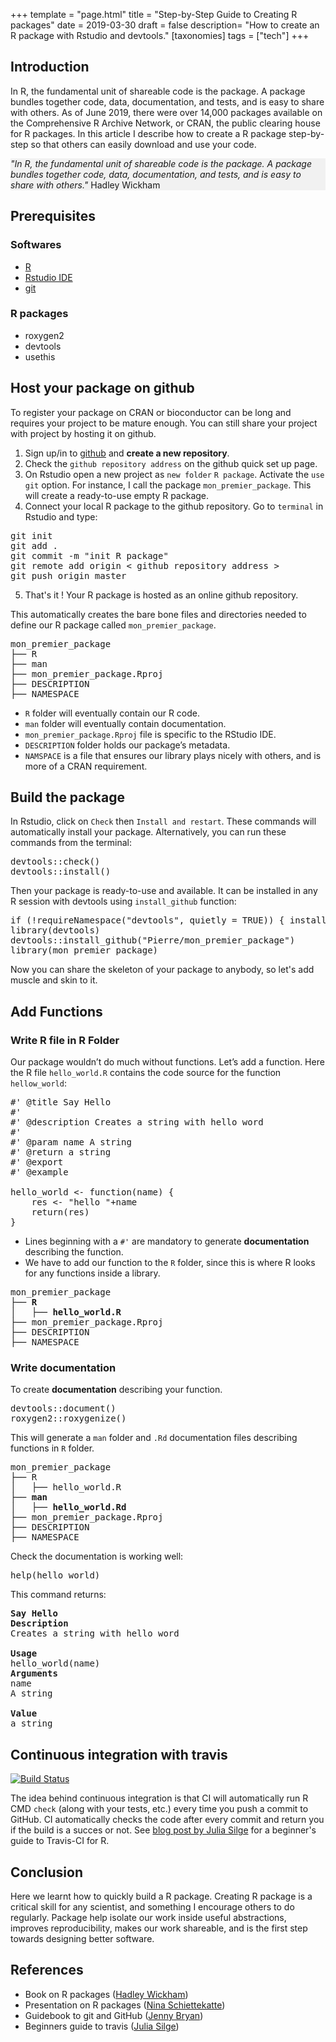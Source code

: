 +++
template = "page.html"
title = "Step-by-Step Guide to Creating R packages"
date =  2019-03-30
draft = false
description= "How to create an R package with Rstudio and devtools."
[taxonomies]
tags = ["tech"]
+++

## Introduction

In R, the fundamental unit of shareable code is the package. A package bundles together code, data, documentation, and tests, and is easy to share with others. As of June 2019, there were over 14,000 packages available on the Comprehensive R Archive Network, or CRAN, the public clearing house for R packages. In this article I describe how to create a R package step-by-step so that others can easily download and use your code.

<div style="background: #f1f1f1; ">

*"In R, the fundamental unit of shareable code is the package. A package bundles together code, data, documentation, and tests, and is easy to share with others."* Hadley Wickham

</div>


## Prerequisites

### Softwares

* [R](https://www.r-project.org/)
* [Rstudio IDE](https://rstudio.com/)
* [git](https://git-scm.com/)

### R packages

* roxygen2
* devtools
* usethis

## Host your package on github

To register your package on CRAN or bioconductor can be long and requires your project to be mature enough. You can still share your project with project by hosting it on github.

1) Sign up/in to [github](https://github.com/) and **create a new repository**.
2) Check the `github repository address` on the github quick set up page.
3) On Rstudio open a new project as `new folder` `R package`. Activate the `use git` option. For instance, I call the package `mon_premier_package`. This will create a ready-to-use empty R package.
4) Connect your local R package to the github repository. Go to `terminal` in Rstudio and type:

<pre>
git init
git add .
git commit -m "init R package"
git remote add origin < github repository address >
git push origin master
</pre>

5) That's it ! Your R package is hosted as an online github repository.

This automatically creates the bare bone files and directories needed to define our R package called `mon_premier_package`.

<pre>
mon_premier_package
├── R
├── man
├── mon_premier_package.Rproj
├── DESCRIPTION
├── NAMESPACE
</pre>

*  `R` folder will eventually contain our R code.
* `man` folder will eventually contain documentation.
* `mon_premier_package.Rproj` file is specific to the RStudio IDE.
* `DESCRIPTION` folder holds our package’s metadata.
* `NAMSPACE` is a file that ensures our library plays nicely with others, and is more of a CRAN requirement.


## Build the package

In Rstudio, click on `Check` then `Install and restart`. These commands will automatically install your package. Alternatively, you can run these commands  from the terminal:

<pre>
devtools::check()
devtools::install()
</pre>

Then your package is ready-to-use and available. It can be installed in any R session with devtools using `install_github` function:

<pre>
if (!requireNamespace("devtools", quietly = TRUE)) { install.packages("devtools") }
library(devtools)
devtools::install_github("Pierre/mon_premier_package")
library(mon_premier_package)
</pre>

Now you can share the skeleton of your package to anybody, so let's add muscle and skin to it.


## Add Functions

### Write R file in R Folder

Our package wouldn’t do much without functions. Let’s add a function. Here the R file `hello_world.R` contains the code source for the function `hellow_world`:

<pre>
#' @title Say Hello
#'
#' @description Creates a string with hello word
#'
#' @param name A string
#' @return a string
#' @export
#' @example

hello_world <- function(name) {
    res <- "hello "+name
    return(res)
}
</pre>
* Lines beginning with a `#'` are mandatory to generate **documentation** describing the function.
* We have to add our function to the `R` folder, since this is where R looks for any functions inside a library.

<pre>
mon_premier_package
<b>├── R
│   ├── hello_world.R</b>
├── mon_premier_package.Rproj
├── DESCRIPTION
├── NAMESPACE
</pre>

### Write documentation

To create **documentation** describing your function.

<pre>
devtools::document()
roxygen2::roxygenize()
</pre>

This will generate a `man` folder and `.Rd` documentation files describing functions in `R` folder.

<pre>
mon_premier_package
├── R
│   ├── hello_world.R
<b>├── man
│   ├── hello_world.Rd </b>
├── mon_premier_package.Rproj
├── DESCRIPTION
├── NAMESPACE
</pre>

Check the documentation is working well:

<pre>
help(hello_world)
</pre>

This command returns:
<pre>
<b>Say Hello</b>
<b>Description</b>
Creates a string with hello word

<b>Usage</b>
hello_world(name)
<b>Arguments</b>
name
A string

<b>Value</b>
a string
</pre>


## Continuous integration with travis

[![Build Status](https://api.travis-ci.com/travis-ci/travis-web.svg?branch=master)](https://docs.travis-ci.com/user/status-images/)


The idea behind continuous integration is that CI will automatically run R CMD `check` (along with your tests, etc.) every time you push a commit to GitHub. CI automatically checks the code after every commit and return you if the build is a succes or not. See [blog post by Julia Silge](https://juliasilge.com/blog/beginners-guide-to-travis/) for a beginner's guide to Travis-CI for R.


## Conclusion


Here we learnt how to quickly build a R package. Creating R package is a critical skill for any scientist, and something I encourage others to do regularly. Package help isolate our work inside useful abstractions, improves reproducibility, makes our work shareable, and is the first step towards designing better software.

## References

- Book on R packages ([Hadley Wickham](http://r-pkgs.had.co.nz/))
- Presentation on R packages ([Nina Schiettekatte](https://github.com/nschiett/rladies_package_workshop_2020))
- Guidebook to git and GitHub ([Jenny Bryan](https://happygitwithr.com/))
- Beginners guide to travis ([Julia Silge](https://juliasilge.com/blog/beginners-guide-to-travis/))